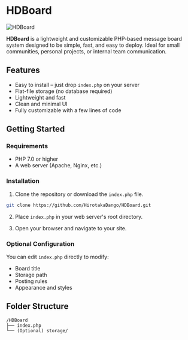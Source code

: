 # HDBoard

![HDBoard](https://github.com/user-attachments/assets/86b8fd56-cc5f-46a7-bc15-ba88dd096f8f)

**HDBoard** is a lightweight and customizable PHP-based message board system designed to be simple, fast, and easy to deploy. Ideal for small communities, personal projects, or internal team communication.


## Features

- Easy to install – just drop `index.php` on your server
- Flat-file storage (no database required)
- Lightweight and fast
- Clean and minimal UI
- Fully customizable with a few lines of code

## Getting Started

### Requirements

- PHP 7.0 or higher
- A web server (Apache, Nginx, etc.)

### Installation

1. Clone the repository or download the `index.php` file.

```bash
git clone https://github.com/HirotakaDango/HDBoard.git
```

2. Place `index.php` in your web server's root directory.

3. Open your browser and navigate to your site.

### Optional Configuration

You can edit `index.php` directly to modify:

- Board title
- Storage path
- Posting rules
- Appearance and styles


## Folder Structure

```
/HDBoard
├── index.php
└── (Optional) storage/
```
